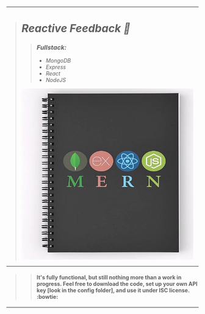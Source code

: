 ___
> # _Reactive Feedback :email:_
> > ### _Fullstack:_
> > * _MongoDB_
> > * _Express_
> > * _React_
> > * _NodeJS_
> <img src="https://github.com/BiggaHD/Reactive_Feedback/blob/master/MERN_stack.JPG" height="450" width="450">
___

> > #### It's fully functional, but still nothing more than a work in progress. Feel free to download the code, set up your own API key [look in the config folder], and use it under ISC license. :bowtie:
___
